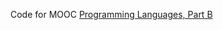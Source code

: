 Code for MOOC [Programming Languages, Part B](https://www.coursera.org/learn/programming-languages-part-b)
